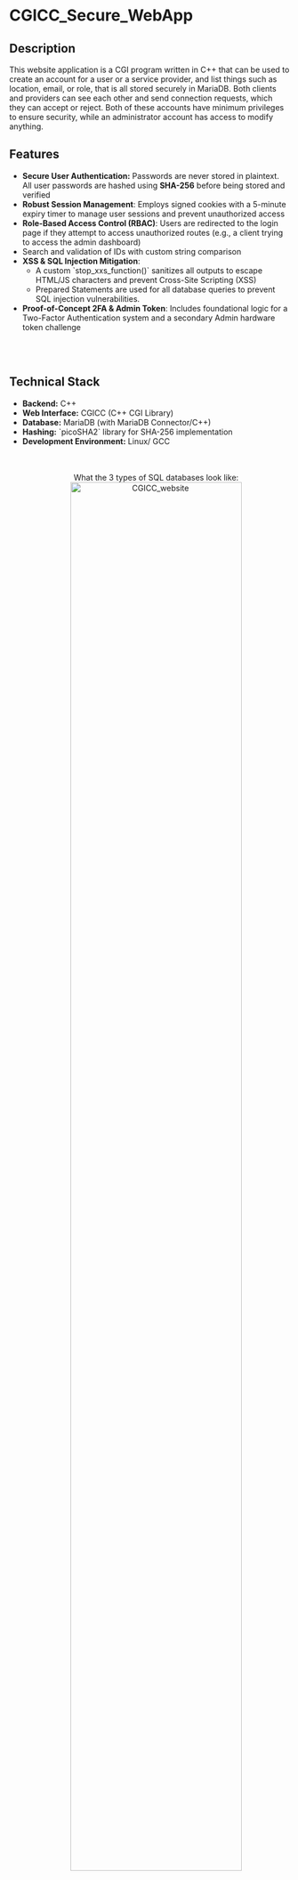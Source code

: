 
<h1>CGICC_Secure_WebApp</h1>

<h2>Description</h2>
<p>This website application is a CGI program written in C++ that can be used to create an account for a user or a service provider, and list things such as location, email, or role, that is all stored securely in MariaDB. Both clients and providers can see each other and send connection requests, which they can accept or reject. Both of these accounts have minimum privileges to ensure security, while an administrator account has access to modify anything.</p>

<h2>Features</h2>
<ul>
<li><b>Secure User Authentication:</b> Passwords are never stored in plaintext. All user passwords are hashed using <b>SHA-256</b> before being stored and verified</li>
<li><b>Robust Session Management</b>: Employs signed cookies with a 5-minute expiry timer to manage user sessions and prevent unauthorized access</li>
<li><b>Role-Based Access Control (RBAC)</b>: Users are redirected to the login page if they attempt to access unauthorized routes (e.g., a client trying to access the admin dashboard)</li>
<li>Search and validation of IDs with custom string comparison</li>
<li><b>XSS & SQL Injection Mitigation</b>:
  <ul>
    <li>A custom `stop_xxs_function()` sanitizes all outputs to escape HTML/JS characters and prevent Cross-Site Scripting (XSS)</li>
    <li>Prepared Statements are used for all database queries to prevent SQL injection vulnerabilities.</li></ul></li>
<li><b>Proof-of-Concept 2FA & Admin Token</b>: Includes foundational logic for a Two-Factor Authentication system and a secondary Admin hardware token challenge</li>
</ul>
<br /><br/>


<h2>Technical Stack</h2>
<ul>
<li><b>Backend:</b> C++</li>
<li><b>Web Interface:</b> CGICC (C++ CGI Library) </li>
<li><b>Database:</b> MariaDB (with MariaDB Connector/C++) </li>
<li><b>Hashing:</b> `picoSHA2` library for SHA-256 implementation </li>
<li><b>Development Environment:</b> Linux/ GCC </li>
<br /><br/>






<p align="center">
What the 3 types of SQL databases look like: <br/>
<img src="https://i.imgur.com/XqcxRt2.png" height="80%" width="80%" alt="CGICC_website"/>
 <br />
<br />
  
Description of Connections database: <br/>
<img src="https://i.imgur.com/jvRxSR8.png" height="80%" width="80%" alt="CGICC_website"/>
<br />
<br />

Shows what providers have accepted or rejected connections: <br/>
<img src="https://i.imgur.com/lxDYb7s.png" height="80%" width="80%" alt="CGICC_website"/>
<br />
<br />

All values that are stored in the "Users" database: <br/>
<img src="https://i.imgur.com/8IsZSdt.png" height="80%" width="80%" alt="CGICC_website"/>
<br />
<br />

 Example of what the entered user input will look like: <br/> 
<img src="https://i.imgur.com/SBn3RD4.png" height="80%" width="80%" alt="CGICC_website"/>
<br />
<br />

 Description of Services Database: <br/> 
<img src="https://i.imgur.com/nRTXkPB.png" height="80%" width="80%" alt="CGICC_website"/>
<br />
<br />

Example of what the entered services input will look like: <br/> 
<img src="https://i.imgur.com/igNBZaJ.png" height="80%" width="80%" alt="CGICC_website"/>   
<br />
<br />


If the user gets their login information wrong, they will be notified and redirected to the login screen: <br/>
<img src="https://i.imgur.com/Zi73I3s.png" height="80%" width="80%" alt="CGICC_website"/>  
<br />
<br />

What the secure password hashes look like: <br/>
<img src="https://i.imgur.com/5QzYiwf.png" height="80%" width="80%" alt="CGICC_website"/>  
<br />
<br />

Code for escaping dangerous characters to avoid cross-site scripting: <br/>
<img src="https://i.imgur.com/cADX3PS.png" height="80%" width="80%" alt="CGICC_website"/>  
<br />
<br />

2FA check: <br/>
<img src="https://i.imgur.com/sifLAHg.png" height="80%" width="80%" alt="CGICC_website"/>  
<br />
<br />

Additional security check for an admin account: <br/>
<img src="https://i.imgur.com/x2LGxck.png" height="80%" width="80%" alt="CGICC_website"/>  
<br />
<br />

What values are held inside a cookie: <br/>
<img src="https://i.imgur.com/Row740N.png" height="80%" width="80%" alt="CGICC_website"/>  
<br />
<br />

Sessions will expire automatically after 5 minutes (handled by the cookie): <br/>
<img src="https://i.imgur.com/SQ07QWe.png" height="80%" width="80%" alt="CGICC_website"/>  
<br />
<br />

</p>



